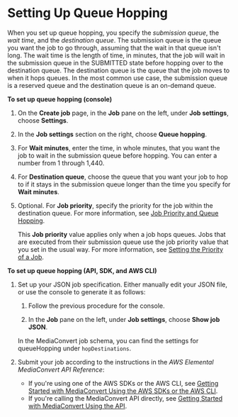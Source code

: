 # Setting Up Queue Hopping<a name="setting-up-queue-hopping"></a>

When you set up queue hopping, you specify the *submission queue*, the *wait time*, and the *destination queue*\. The submission queue is the queue you want the job to go through, assuming that the wait in that queue isn't long\. The wait time is the length of time, in minutes, that the job will wait in the submission queue in the SUBMITTED state before hopping over to the destination queue\. The destination queue is the queue that the job moves to when it hops queues\. In the most common use case, the submission queue is a reserved queue and the destination queue is an on\-demand queue\.

**To set up queue hopping \(console\)**

1. On the **Create job** page, in the **Job** pane on the left, under **Job settings**, choose **Settings**\.

1. In the **Job settings** section on the right, choose **Queue hopping**\.

1. For **Wait minutes**, enter the time, in whole minutes, that you want the job to wait in the submission queue before hopping\. You can enter a number from 1 through 1,440\.

1. For **Destination queue**, choose the queue that you want your job to hop to if it stays in the submission queue longer than the time you specify for **Wait minutes**\.

1. Optional\. For **Job priority**, specify the priority for the job within the destination queue\. For more information, see [Job Priority and Queue Hopping](job-priority-and-queue-hopping.md)\.

   This **Job priority** value applies only when a job hops queues\. Jobs that are executed from their submission queue use the job priority value that you set in the usual way\. For more information, see [Setting the Priority of a Job](setting-the-priority-of-a-job.md)\.

**To set up queue hopping \(API, SDK, and AWS CLI\)**

1. Set up your JSON job specification\. Either manually edit your JSON file, or use the console to generate it as follows:

   1. Follow the previous procedure for the console\.

   1. In the **Job** pane on the left, under **Job settings**, choose **Show job JSON**\.

   In the MediaConvert job schema, you can find the settings for queueHopping under `hopDestinations`\.

1. Submit your job according to the instructions in the *AWS Elemental MediaConvert API Reference*:
   + If you're using one of the AWS SDKs or the AWS CLI, see [Getting Started with MediaConvert Using the AWS SDKs or the AWS CLI](https://docs.aws.amazon.com/mediaconvert/latest/apireference/custom-endpoints.html)\.
   + If you're calling the MediaConvert API directly, see [Getting Started with MediaConvert Using the API](https://docs.aws.amazon.com/mediaconvert/latest/apireference/getting-started.html)\.